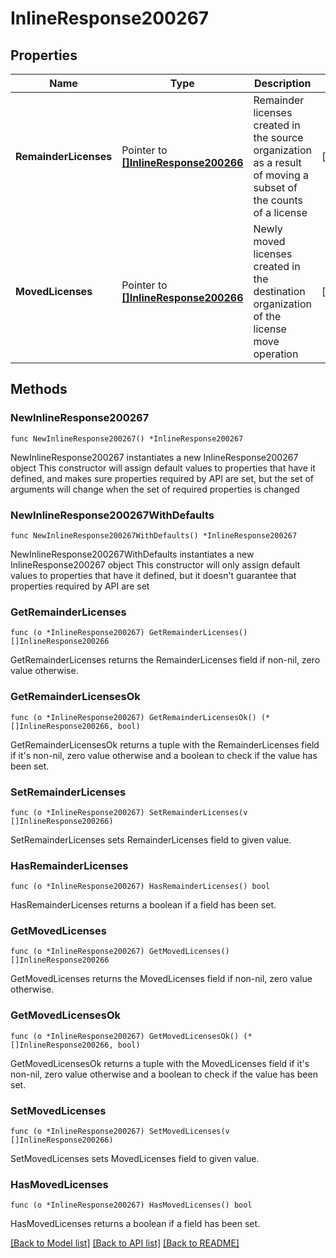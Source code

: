 # InlineResponse200267

## Properties

Name | Type | Description | Notes
------------ | ------------- | ------------- | -------------
**RemainderLicenses** | Pointer to [**[]InlineResponse200266**](InlineResponse200266.md) | Remainder licenses created in the source organization as a result of moving a subset of the counts of a license | [optional] 
**MovedLicenses** | Pointer to [**[]InlineResponse200266**](InlineResponse200266.md) | Newly moved licenses created in the destination organization of the license move operation | [optional] 

## Methods

### NewInlineResponse200267

`func NewInlineResponse200267() *InlineResponse200267`

NewInlineResponse200267 instantiates a new InlineResponse200267 object
This constructor will assign default values to properties that have it defined,
and makes sure properties required by API are set, but the set of arguments
will change when the set of required properties is changed

### NewInlineResponse200267WithDefaults

`func NewInlineResponse200267WithDefaults() *InlineResponse200267`

NewInlineResponse200267WithDefaults instantiates a new InlineResponse200267 object
This constructor will only assign default values to properties that have it defined,
but it doesn't guarantee that properties required by API are set

### GetRemainderLicenses

`func (o *InlineResponse200267) GetRemainderLicenses() []InlineResponse200266`

GetRemainderLicenses returns the RemainderLicenses field if non-nil, zero value otherwise.

### GetRemainderLicensesOk

`func (o *InlineResponse200267) GetRemainderLicensesOk() (*[]InlineResponse200266, bool)`

GetRemainderLicensesOk returns a tuple with the RemainderLicenses field if it's non-nil, zero value otherwise
and a boolean to check if the value has been set.

### SetRemainderLicenses

`func (o *InlineResponse200267) SetRemainderLicenses(v []InlineResponse200266)`

SetRemainderLicenses sets RemainderLicenses field to given value.

### HasRemainderLicenses

`func (o *InlineResponse200267) HasRemainderLicenses() bool`

HasRemainderLicenses returns a boolean if a field has been set.

### GetMovedLicenses

`func (o *InlineResponse200267) GetMovedLicenses() []InlineResponse200266`

GetMovedLicenses returns the MovedLicenses field if non-nil, zero value otherwise.

### GetMovedLicensesOk

`func (o *InlineResponse200267) GetMovedLicensesOk() (*[]InlineResponse200266, bool)`

GetMovedLicensesOk returns a tuple with the MovedLicenses field if it's non-nil, zero value otherwise
and a boolean to check if the value has been set.

### SetMovedLicenses

`func (o *InlineResponse200267) SetMovedLicenses(v []InlineResponse200266)`

SetMovedLicenses sets MovedLicenses field to given value.

### HasMovedLicenses

`func (o *InlineResponse200267) HasMovedLicenses() bool`

HasMovedLicenses returns a boolean if a field has been set.


[[Back to Model list]](../README.md#documentation-for-models) [[Back to API list]](../README.md#documentation-for-api-endpoints) [[Back to README]](../README.md)


